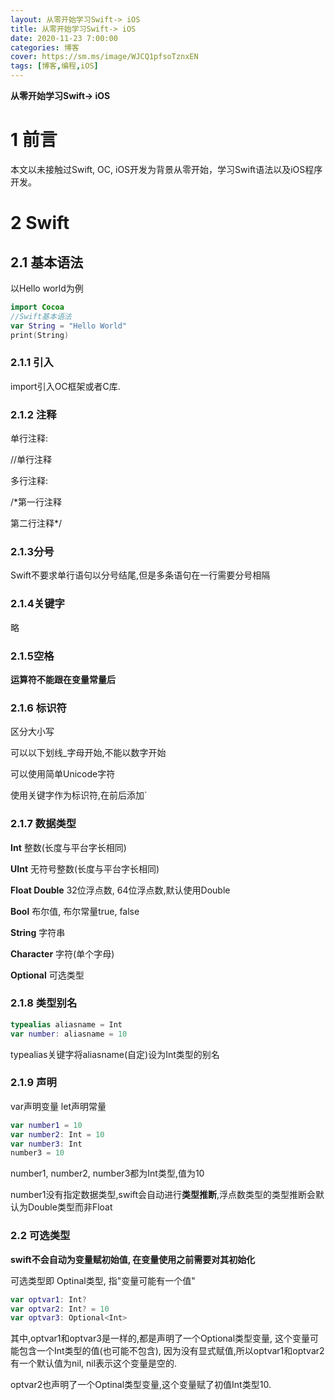 ```yaml
---
layout: 从零开始学习Swift-> iOS
title: 从零开始学习Swift-> iOS
date: 2020-11-23 7:00:00
categories: 博客
cover: https://sm.ms/image/WJCQ1pfsoTznxEN
tags: [博客,编程,iOS]
---
```


**从零开始学习Swift-> iOS**
<!-- more -->

<!-- toc -->

# 1 前言

本文以未接触过Swift, OC, iOS开发为背景从零开始，学习Swift语法以及iOS程序开发。

# 2 Swift

## 2.1 基本语法

以Hello world为例

```swift
import Cocoa
//Swift基本语法
var String = "Hello World"
print(String)
```

### 2.1.1 引入

import引入OC框架或者C库.



### 2.1.2 注释

单行注释:

//单行注释

多行注释:

/*第一行注释

第二行注释*/



### 2.1.3分号

Swift不要求单行语句以分号结尾,但是多条语句在一行需要分号相隔



### 2.1.4关键字

略


### 2.1.5空格

**运算符不能跟在变量常量后**



### 2.1.6 标识符

区分大小写

可以以下划线_字母开始,不能以数字开始

可以使用简单Unicode字符

使用关键字作为标识符,在前后添加`



### 2.1.7 数据类型 

**Int** 整数(长度与平台字长相同)

**UInt** 无符号整数(长度与平台字长相同)

**Float Double** 32位浮点数, 64位浮点数,默认使用Double

**Bool** 布尔值, 布尔常量true, false

**String** 字符串

**Character** 字符(单个字母)

**Optional** 可选类型



### 2.1.8 类型别名

```swift
typealias aliasname = Int
var number: aliasname = 10
```

typealias关键字将aliasname(自定)设为Int类型的别名



### 2.1.9 声明

var声明变量 let声明常量

```swift
var number1 = 10
var number2: Int = 10
var number3: Int
number3 = 10

```

number1, number2, number3都为Int类型,值为10

number1没有指定数据类型,swift会自动进行**类型推断**,浮点数类型的类型推断会默认为Double类型而非Float



### 2.2 可选类型

**swift不会自动为变量赋初始值, 在变量使用之前需要对其初始化**

可选类型即 Optinal类型, 指"变量可能有一个值"

```swift
var optvar1: Int?
var optvar2: Int? = 10
var optvar3: Optional<Int>
```

其中,optvar1和optvar3是一样的,都是声明了一个Optional类型变量, 这个变量可能包含一个Int类型的值(也可能不包含), 因为没有显式赋值,所以optvar1和optvar2有一个默认值为nil, nil表示这个变量是空的.

optvar2也声明了一个Optinal类型变量,这个变量赋了初值Int类型10.

